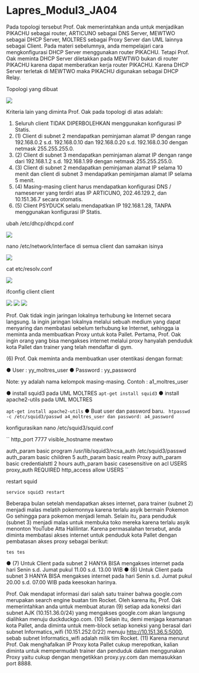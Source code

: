 # Lapres_Modul3_JA04

<p>Pada topologi tersebut Prof. Oak memerintahkan anda untuk menjadikan PIKACHU sebagai router,
ARTICUNO sebagai DNS Server, MEWTWO sebagai DHCP Server, MOLTRES sebagai Proxy
Server dan UML lainnya sebagai Client.
Pada materi sebelumnya, anda mempelajari cara mengkonfigurasi DHCP Server menggunakan router
PIKACHU. Tetapi Prof. Oak meminta DHCP Server diletakkan pada MEWTWO bukan di router
PIKACHU karena dapat memberatkan kerja router PIKACHU. Karena DHCP Server terletak di
MEWTWO maka PIKACHU digunakan sebagai DHCP Relay.
 </p>
 
 <p> Topologi yang dibuat </p> 
 
 <img src="https://github.com/heirsall/Lapres_Modul3_JA04/blob/master/topologi.jpg"/>
 
 
 
 Kriteria lain yang diminta Prof. Oak pada topologi di atas adalah:
1. Seluruh client TIDAK DIPERBOLEHKAN menggunakan konfigurasi IP Statis.
2. (1) Client di subnet 2 mendapatkan peminjaman alamat IP dengan range 192.168.0.2 s.d.
192.168.0.10 dan 192.168.0.20 s.d. 192.168.0.30 dengan netmask 255.255.255.0.
3. (2) Client di subnet 3 mendapatkan peminjaman alamat IP dengan range dari 192.168.1.2 s.d.
192.168.1.99 dengan netmask 255.255.255.0.
4. (3) Client di subnet 2 mendapatkan peminjaman alamat IP selama 10 menit dan client di
subnet 3 mendapatkan peminjaman alamat IP selama 5 menit.
5. (4) Masing-masing client harus mendapatkan konfigurasi DNS / nameserver yang terdiri atas
IP ARTICUNO, 202.46.129.2, dan 10.151.36.7 secara otomatis.
6. (5) Client PSYDUCK selalu mendapatkan IP 192.168.1.28, TANPA menggunakan
konfigurasi IP Statis.

<p> ubah /etc/dhcp/dhcpd.conf </p>

<img src ="https://github.com/heirsall/Lapres_Modul3_JA04/blob/master/dhcpd.conf.png" />

<p> nano /etc/network/interface di semua client dan samakan isinya </p>

<img src ="https://github.com/heirsall/Lapres_Modul3_JA04/blob/master/interfaces.png" />



<p> cat etc/resolv.conf </p>

<img src ="https://github.com/heirsall/Lapres_Modul3_JA04/blob/master/resolv.conf.png" />

<p> ifconfig client client </p>

<img src ="https://github.com/heirsall/Lapres_Modul3_JA04/blob/master/ifconfig.cubon.png" />
<img src ="https://github.com/heirsall/Lapres_Modul3_JA04/blob/master/ifconfig.snorlax.png" />
<img src ="https://github.com/heirsall/Lapres_Modul3_JA04/blob/master/ifconfig.psyduk.png" />


Prof. Oak tidak ingin jaringan lokalnya terhubung ke Internet secara langsung. Ia ingin jaringan
lokalnya melalui sebuah medium yang dapat menyaring dan membatasi sebelum terhubung ke
Internet, sehingga ia meminta anda membuatkan Proxy untuk kota Pallet.
Pertama, Prof. Oak ingin orang yang bisa mengakses internet melalui proxy hanyalah penduduk kota
Pallet dan trainer yang telah mendaftar di gym. 

(6) Prof. Oak meminta anda membuatkan user
otentikasi dengan format:

● User : yy_moltres_user
● Password : yy_password

Note: yy adalah nama kelompok masing-masing. Contoh : a1_moltres_user

● install squid3 pada UML MOLTRES 
``apt-get install squid3``
● install apache2-utils pada UML MOLTRES 

``apt-get install apache2-utils``
● Buat user dan password baru. 
`` htpasswd -c /etc/squid3/passwd a4_moltres_user dan password: a4_password``

konfigurasikan nano /etc/squid3/squid.conf

``
http_port 7777
visible_hostname mewtwo

auth_param basic program /usr/lib/squid3/ncsa_auth /etc/squid3/passwd
auth_param basic children 5
auth_param basic realm Proxy
auth_param basic credentialsttl 2 hours
auth_param basic casesensitive on
acl USERS proxy_auth REQUIRED
http_access allow USERS
``

restart squid 

``service squid3 restart``




Beberapa bulan setelah mendapatkan akses internet, para trainer (subnet 2) menjadi malas melatih
pokemonnya karena terlalu asyik bermain Pokemon Go sehingga para pokemon menjadi lemah.
Selain itu, para penduduk (subnet 3) menjadi malas untuk membuka toko mereka karena terlalu asyik
menonton YouTube Atta Halilintar. Karena permasalahan tersebut, anda diminta membatasi akses
internet untuk penduduk kota Pallet dengan pembatasan akses proxy sebagai berikut:

``````
tes tes
```````
● (7) Untuk Client pada subnet 2 HANYA BISA mengakses internet pada hari Senin
s.d. Jumat pukul 11.00 s.d. 13.00 WIB
● (8) Untuk Client pada subnet 3 HANYA BISA mengakses internet pada hari Senin
s.d. Jumat pukul 20.00 s.d. 07.00 WIB pada keesokan harinya.

Prof. Oak mendapat informasi dari salah satu trainer bahwa google.com merupakan search engine
buatan tim Rocket. Oleh karena itu, Prof. Oak memerintahkan anda untuk membuat aturan (9) setiap
ada koneksi dari subnet AJK (10.151.36.0/24) yang mengakses google.com akan langsung dialihkan
menuju duckduckgo.com. (10) Selain itu, demi menjaga keamanan kota Pallet, anda diminta untuk
mem-block setiap koneksi yang berasal dari subnet Informatics_wifi (10.151.252.0/22) menuju
http://10.151.36.5:5000, sebab subnet Informatics_wifi adalah milik tim Rocket.
(11) Karena menurut Prof. Oak menghafalkan IP Proxy kota Pallet cukup merepotkan, kalian diminta
untuk mempermudah trainer dan penduduk dalam menggunakan Proxy yaitu cukup dengan
mengetikkan proxy.yy.com dan memasukkan port 8888.

